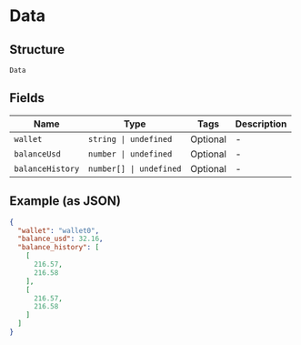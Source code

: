 
# Data

## Structure

`Data`

## Fields

| Name | Type | Tags | Description |
|  --- | --- | --- | --- |
| `wallet` | `string \| undefined` | Optional | - |
| `balanceUsd` | `number \| undefined` | Optional | - |
| `balanceHistory` | `number[] \| undefined` | Optional | - |

## Example (as JSON)

```json
{
  "wallet": "wallet0",
  "balance_usd": 32.16,
  "balance_history": [
    [
      216.57,
      216.58
    ],
    [
      216.57,
      216.58
    ]
  ]
}
```

